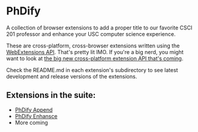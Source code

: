 # PhDify

A collection of browser extensions to add a proper title to our favorite CSCI 201 professor and enhance your USC computer science experience.

These are cross-platform, cross-browser extensions written using the [WebExtensions API](https://developer.mozilla.org/en-US/Add-ons/WebExtensions). That's pretty lit IMO. If you're a big nerd, you might want to look at [the big new cross-platform extension API that's coming](https://browserext.github.io/browserext/).

Check the README.md in each extension's subdirectory to see latest development and release versions of the extensions. 

## Extensions in the suite:
* [PhDify Append](https://github.com/LionOfJewdah/PhDify/tree/master/append-title)
* [PhDify Enhansce](https://github.com/LionOfJewdah/PhDify/tree/master/enhansce-cs)
* More coming
